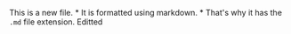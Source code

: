 This is a new file. * It is formatted using markdown. * That's why it has the `.md` file extension.
Editted
